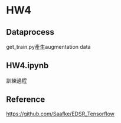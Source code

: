 HW4
=

Dataprocess
---
get_train.py產生augmentation data

HW4.ipynb
---
  訓練過程
  
Reference
---
https://github.com/Saafke/EDSR_Tensorflow
